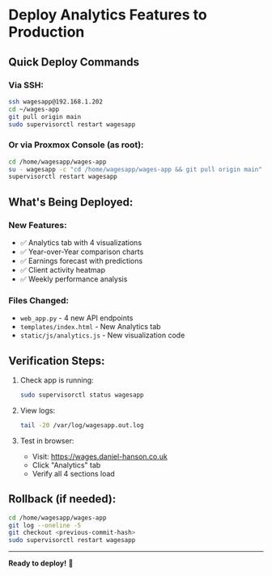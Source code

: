 # Deploy Analytics Features to Production

## Quick Deploy Commands

### Via SSH:
```bash
ssh wagesapp@192.168.1.202
cd ~/wages-app
git pull origin main
sudo supervisorctl restart wagesapp
```

### Or via Proxmox Console (as root):
```bash
cd /home/wagesapp/wages-app
su - wagesapp -c "cd /home/wagesapp/wages-app && git pull origin main"
supervisorctl restart wagesapp
```

## What's Being Deployed:

### New Features:
- ✅ Analytics tab with 4 visualizations
- ✅ Year-over-Year comparison charts
- ✅ Earnings forecast with predictions
- ✅ Client activity heatmap
- ✅ Weekly performance analysis

### Files Changed:
- `web_app.py` - 4 new API endpoints
- `templates/index.html` - New Analytics tab
- `static/js/analytics.js` - New visualization code

## Verification Steps:

1. Check app is running:
   ```bash
   sudo supervisorctl status wagesapp
   ```

2. View logs:
   ```bash
   tail -20 /var/log/wagesapp.out.log
   ```

3. Test in browser:
   - Visit: https://wages.daniel-hanson.co.uk
   - Click "Analytics" tab
   - Verify all 4 sections load

## Rollback (if needed):

```bash
cd /home/wagesapp/wages-app
git log --oneline -5
git checkout <previous-commit-hash>
sudo supervisorctl restart wagesapp
```

---

**Ready to deploy!** 🚀
